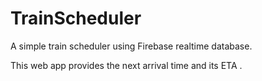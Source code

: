 # TrainScheduler
A simple train scheduler using Firebase realtime database.

This web app provides the next arrival time and its ETA . 
